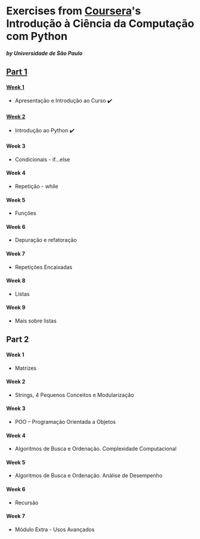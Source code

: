 # **Exercises** from [Coursera](https://www.coursera.org/learn/ciencia-computacao-python-conceitos)'s Introdução à Ciência da Computação com Python
##### *by Universidade de São Paulo*

## [Part 1](https://github.com/Strund3r/python-course/tree/master/Part%201)
#### [Week 1](https://github.com/Strund3r/python-course/tree/master/Part%201/Week%201)

  - Apresentação e Introdução ao Curso :heavy_check_mark:

#### [Week 2](https://github.com/Strund3r/python-course/tree/master/Part%201/Week%202)

  - Introdução ao Python :heavy_check_mark:

#### Week 3

  - Condicionais - if...else

#### Week 4

  - Repetição - while

#### Week 5

  - Funções

#### Week 6

  - Depuração e refatoração

#### Week 7

  - Repetições Encaixadas

#### Week 8

  - Listas

#### Week 9

  - Mais sobre listas

## Part 2
#### Week 1

  - Matrizes

#### Week 2

  - Strings, 4 Pequenos Conceitos e Modularização

#### Week 3

   - POO – Programação Orientada a Objetos

#### Week 4

  - Algoritmos de Busca e Ordenação. Complexidade Computacional

#### Week 5

  - Algoritmos de Busca e Ordenação. Análise de Desempenho

#### Week 6

  - Recursão

#### Week 7

  - Módulo Extra - Usos Avançados
